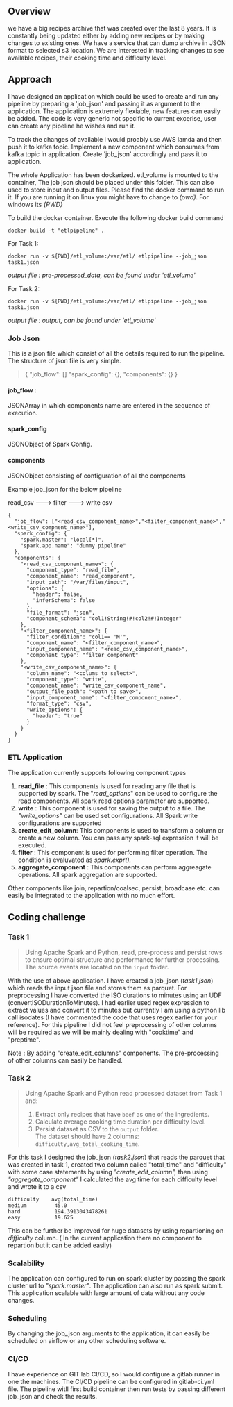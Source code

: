 
## Overview

we have a big recipes archive that was created over the last 8 years. It is constantly being updated either by adding new recipes or by making changes to existing ones. We have a service that can dump archive in JSON format to selected s3 location. We are interested in tracking changes to see available recipes, their cooking time and difficulty level.



## Approach 

I have designed an application which could be used to create and run any pipeline by preparing a 'job_json' and passing it as argument to the application. The application is extremely flexiable, new features can easily be added. The code is very generic not specific to current excerise, user can create any pipeline he wishes and run it.

To track the changes of available I would proably use AWS lamda and then push it to kafka topic. Implement a new component which consumes from kafka topic in application. Create 'job_json' accordingly and pass it to application. 
 
The whole Application has been dockerized. etl_volume is mounted to the container, The job json should be placed under this folder. This can also used to store input and output files. Please find the docker command to run it. If you are running it on linux you might have to change to *(pwd)*. For windows its *{PWD}*

To build the docker container. Execute the following docker build command 

`docker build -t "etlpipeline" .`


For Task 1:

    docker run -v ${PWD}/etl_volume:/var/etl/ etlpipeline --job_json task1.json

*output file :  pre-processed_data,  can be found under 'etl_volume'*

For Task 2:

    docker run -v ${PWD}/etl_volume:/var/etl/ etlpipeline --job_json task1.json

*output file :  output,  can be found under 'etl_volume'*
	
### Job Json

This is a json file which consist of all the details required to run the pipeline. The structure of json file is very simple. 

>    {   "job_flow": []   "spark_config": {},   "components": {} }

#### job_flow : 
  
 JSONArray in which components name are entered in the sequence of execution. 

#### spark_config 
JSONObject of  Spark Config. 

#### components
JSONObject consisting of configuration of all the components

Example job_json for the below pipeline

read_csv --->  filter ---> write csv
 

    {
      "job_flow": ["<read_csv_component_name>","<filter_component_name>","<write_csv_compnent_name>"],
      "spark_config": {
        "spark.master": "local[*]",
        "spark.app.name": "dummy pipeline"
      },
      "components": {
        "<read_csv_component_name>": {
          "component_type": "read_file",
          "component_name": "read_component",
          "input_path": "/var/files/input",
          "options": {
            "header": false,
            "inferSchema": false
          },
          "file_format": "json",
          "component_schema": "col1!String!#!col2!#!Integer"
        },
        "<filter_component_name>": {
          "filter_condition": "col1== 'M'",
          "component_name": "<filter_component_name>",
          "input_component_name": "<read_csv_component_name>",
          "component_type": "filter_component"
        },
        "<write_csv_component_name>": {
          "column_name": "<colums to select>",
          "component_type": "write",
          "component_name": "write_csv_component_name",
          "output_file_path": "<path to save>",
          "input_component_name": "<filter_component_name>",
          "format_type": "csv",
          "write_options": {
            "header": "true"
          }
        }
      }
    }
     
### ETL Application

The application currently supports following component types

1. **read_file** :  This components is used for reading any file that is supported by spark.  The "*read_options*" can be used to configure the read components. All spark read options parameter are supported. 
2. **write** : This component is used for saving the output to a file. The *"write_options"* can be used set configurations. All Spark write configurations are supported 
3.  **create_edit_column**: This components is used to transform a column or create a new column. You can pass any spark-sql expression it will be executed. 
4. **filter** :  This component is used for performing filter operation.  The condition is evaluvated as *spark.expr().* 
5. **aggregate_component** :  This components can perform aggreagate operations. All spark aggregation are supported. 
 
 Other components like join, repartion/coalsec, persist, broadcase etc.  can easily be integrated to the application with no much effort. 
 
## Coding challenge

### Task 1

> Using Apache Spark and Python, read, pre-process and persist rows to
> ensure optimal structure and performance for further processing.   The
> source events are located on the `input` folder.

With the use of above application. I have created a job_json  (*task1.json*) which reads the input json file and stores them as parquet.  For preprocessing I have converted the ISO durations to minutes using an UDF (convertISODurationToMinutes). I had earlier used regex expression to extract values and convert it to minutes but currently I am using a python lib call isodates (I have commented the code that uses regex earlier for your reference).  For this pipeline I did not feel preprocessing of other columns will be required as we will be mainly dealing with "cooktime" and "preptime".  

Note : By adding "create_edit_columns" components. The pre-processing of other columns can easily be handled. 

### Task 2

> Using Apache Spark and Python read processed dataset from Task 1 and:
> 
> 1.  Extract only recipes that have  `beef`  as one of the ingredients.
> 2.  Calculate average cooking time duration per difficulty level.
> 3.  Persist dataset as CSV to the  `output`  folder.  
>     The dataset should have 2 columns:  `difficulty,avg_total_cooking_time`.


For this task I designed the job_json (*task2.json*) that reads the parquet that was created in task 1, created two column called "total_time" and "difficulty" with some case statements by using *"create_edit_column",* then using *"aggregate_component"* I calculated the avg time for each difficulty level and wrote it to a csv

    difficulty    avg(total_time)  
    medium         45.0  
    hard           194.3913043478261  
    easy           19.625

This can be further be improved for huge datasets by using repartioning on *difficulty* column.  ( In the current application there no component to repartion but it can be added easily)

### Scalability
The application can configured to run on spark cluster by passing the spark cluster url to *"spark.master"*. The application can also run as spark submit.  This application scalable with large amount of data without any code changes. 

### Scheduling 

By changing the job_json arguments to the application, it can easily be scheduled on airflow or any other scheduling software. 

### CI/CD 
I have experience on GIT lab CI/CD, so I would configure a gitlab runner in one the machines. The CI/CD pipeline can be configured in gitlab-ci.yml file. The pipeline witll first build container then run tests by passing different job_json  and check the results. 
 